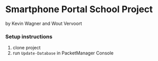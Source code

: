 # Smartphone Portal School Project

by Kevin Wagner and Wout Vervoort

### Setup instructions

1. clone project
2. run `Update-Database` in PacketManager Console
